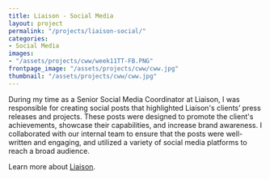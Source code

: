 ```yaml
---
title: Liaison - Social Media
layout: project
permalink: "/projects/liaison-social/"
categories:
- Social Media
images:
- "/assets/projects/cww/week11TT-FB.PNG"
frontpage_image: "/assets/projects/cww/cww.jpg"
thumbnail: "/assets/projects/cww/cww.jpg"
---
```


During my time as a Senior Social Media Coordinator at Liaison, I was responsible for creating social posts that highlighted Liaison's clients’ press releases and projects. These posts were designed to promote the client's achievements, showcase their capabilities, and increase brand awareness. I collaborated with our internal team to ensure that the posts were well-written and engaging, and utilized a variety of social media platforms to reach a broad audience.

Learn more about <a href="https://liaisonpr.com/" target="_blank">Liaison</a>.